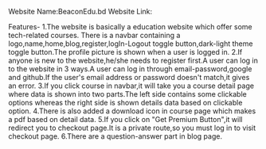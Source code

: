 Website Name:BeaconEdu.bd
Website Link:

Features-
1.The website is basically a education website which offer some tech-related courses. There is a navbar containing a logo,name,home,blog,register,logIn-Logout toggle button,dark-light theme toggle button.The profile picture is shown when a user is logged in.
2.If anyone is new to the website,he/she needs to register first.A user can log in to the website in 3 ways.A user can log in through email-password,google and github.If the user's email address or password doesn't match,it gives an error.
3.If you click course in navbar,it will take you a course detail page where data is shown into two parts.The left side contains some clickable options whereas the right side is shown details data based on clickable option.
4.There is also added a download icon in course page which makes a pdf based on detail data.
5.If you click on "Get Premium Button",it will redirect you to checkout page.It is a private route,so you must log in to visit checkout page.
6.There are a question-answer part in blog page.